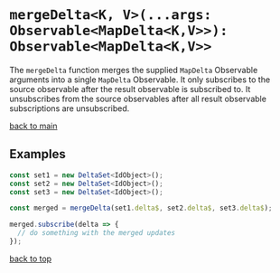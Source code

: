 # `mergeDelta<K, V>(...args: Observable<MapDelta<K,V>>): Observable<MapDelta<K,V>>`

The `mergeDelta` function merges the supplied `MapDelta` Observable arguments into a single `MapDelta` Observable.
It only subscribes to the source observable after the result observable is subscribed to.
It unsubscribes from the source observables after all result observable subscriptions are unsubscribed.

[back to main](../../../README.md)

## Examples

``` typescript
const set1 = new DeltaSet<IdObject>();
const set2 = new DeltaSet<IdObject>();
const set3 = new DeltaSet<IdObject>();

const merged = mergeDelta(set1.delta$, set2.delta$, set3.delta$);

merged.subscribe(delta => {
  // do something with the merged updates
});

```
[back to top](#filterdeltafilterfunction-entry--boolean)